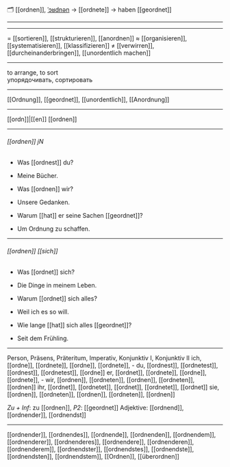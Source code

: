 🗂️ [[ordnen]], [ˈɔʁdnən](https://youglish.com/pronounce/ordnen/german) → [[ordnete]] → haben [[geordnet]]

---


---
= [[sortieren]], [[strukturieren]], [[anordnen]]
≈ [[organisieren]], [[systematisieren]], [[klassifizieren]]
≠ [[verwirren]], [[durcheinanderbringen]], [[unordentlich machen]]

---
to arrange, to sort  
упорядочивать, сортировать

---
[[Ordnung]], [[geordnet]], [[unordentlich]], [[Anordnung]]

---
[[ordn]]|[[en]]
[[ordnen]]


---
###### [[ordnen]] jN
- Was [[ordnest]] du?
- Meine Bücher.

- Was [[ordnen]] wir?
- Unsere Gedanken.

- Warum [[hat]] er seine Sachen [[geordnet]]?
- Um Ordnung zu schaffen.

---
###### [[ordnen]] *[[sich]]*
- Was [[ordnet]] sich?
- Die Dinge in meinem Leben.

- Warum [[ordnet]] sich alles?
- Weil ich es so will.

- Wie lange [[hat]] sich alles [[geordnet]]?
- Seit dem Frühling.

---
Person, Präsens, Präteritum, Imperativ, Konjunktiv I, Konjunktiv II
ich, [[ordne]], [[ordnete]], [[ordne]], [[ordnete]], -
du, [[ordnest]], [[ordnetest]], [[ordnest]], [[ordnetest]], [[ordne]]
er, [[ordnet]], [[ordnete]], [[ordne]], [[ordnete]], -
wir, [[ordnen]], [[ordneten]], [[ordnen]], [[ordneten]], [[ordnen]]
ihr, [[ordnet]], [[ordnetet]], [[ordnet]], [[ordnetet]], [[ordnet]]
sie, [[ordnen]], [[ordneten]], [[ordnen]], [[ordneten]], [[ordnen]]

*Zu + Inf*: zu [[ordnen]], *P2*: [[geordnet]]
Adjektive: [[ordnend]], [[ordnender]], [[ordnendst]]

---
[[ordnender]], [[ordnendes]], [[ordnende]], [[ordnenden]], [[ordnendem]], [[ordnenderer]], [[ordnenderes]], [[ordnendere]], [[ordnenderen]], [[ordnenderem]], [[ordnendster]], [[ordnendstes]], [[ordnendste]], [[ordnendsten]], [[ordnendstem]], [[Ordnen]], [[überordnen]]
